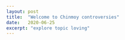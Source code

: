 ```yaml
---
layout: post
title:  "Welcome to Chinmoy controversies"
date:   2020-06-25
excerpt: "explore topic loving"
---
```

